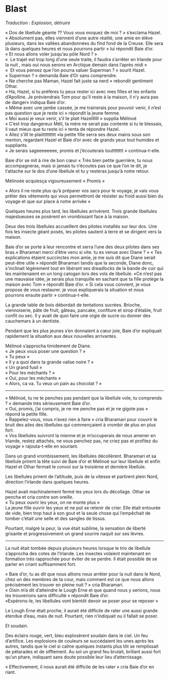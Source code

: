 # Blast 

*Traduction : Explosion, détruire*

« Dos de libellule géante ?? Vous vous moquez de moi ? » s’exclama Hazel.   
« Absolument pas, elles viennent d’une autre réalité, une amie en élève plusieurs, dans les vallées abandonnées du find fond de la Creuse. Elle sera là dans quelques heures et nous pourrons partir » lui répondit Baie d’or.     
« Et nous allons voler jusqu’au pôle Nord ? »    
«  Le trajet est trop long d’une seule traite, il faudra s’arrêter en Irlande pour la nuit , mais oui nous serons en Arctique demain dans l’après midi »    
«  Et vous pensez que l’on pourra saluer Superman ? » sourit Hazel.    
« Superman ? » demanda Baie d’Or sans comprendre.    
« Ne cherche pas Maman, Hazel fait juste sa nerd » rebondit gentiment Othar.    
« Ha, Hazel, si tu préfères tu peux rester ici avec mes filles et les enfants d’Apolline. Je préviendrais Tom pour qu’il reste à la maison, il n’y aura pas de danger» indiqua Baie d’or.    
« Même avec une jambe cassée, je me trainerais pour pouvoir venir, il n’est pas question que je reste ici » répondit la jeune femme.    
« Moi aussi je veux venir, s’il te plait Hazelllllll » supplia Mélinoé    
« C’est trop dangereux Méli, ta mère ne serait pas contente si tu te blessais, il vaut mieux que tu reste ici » tenta de répondre Hazel.   
« Allez s’illl te plaiittttttttt »la petite fille serra ses deux mains sous son menton, regardant Hazel et Baie d’or avec de grands yeux tout humides et suppliants.    
« Je serais sageeeeeeee, promis et j’écouterais toutttttttt » continua-t-elle.    

Baie d’or se mit à rire de bon cœur « Très bien petite guerrière, tu nous accompagneras, mais si jamais tu n’écoutes pas ce que l’on te dit, je t’attache sur le dos d’une libellule et tu y resteras jusqu’à notre retour.   

Mélinoée acquiesça vigoureusement « Promis »  

« Alors il ne reste plus qu’à préparer vos sacs pour le voyage, je vais vous prêter des vêtements qui vous permettront de résister au froid aussi bien du voyage et que sur place à notre arrivée »  

Quelques heures plus tard, les libellules arrivèrent. Trois grande libellules majestueuses se posèrent en vrombissant face à la maison.   

Deux des trois libellules accueillent des pilotes installés sur leur dos. Une fois les insecte géant posés, les pilotes sautent à terre et se dirigent vers la maison. 

Baie d’or se porte à leur rencontre et serra l’une des deux pilotes dans ses bras.« Bharamari merci d’être venu si vite. tu es venue avec Diane ? » 
« Tes explications étaient succinctes mon amie, je me suis dit que Diane serait peut-être utile » répondit Bharamari tandis que la seconde, Diane donc, s’inclinait légèrement tout en libérant ses dreadlocks de la bande de cuir qui les maintenaient en un long catogan lors des vols de libellule. 
«Ce n’est pas une mauvaise idée, je serais plus tranquille en sachant que ta fille protège la maison avec Tom » répondit Baie d’or.
« Si cela vous convient, je vous propose de vous restaurer. je vous expliquerais la situation et nous pourrons ensuite partir » continua-t-elle.    

La grande table de bois débordait de tentations sucrées. Brioche, viennoiserie, pâte de fruit, gâteau, pancake, confiture et sirop d’étable, fruit confit ou sec. Il y avait de quoi faire une orgie de sucre ou donner des cauchemars à un dentiste.   

Pendant que les plus jeunes s’en donnaient à cœur joie, Baie d’or expliquait rapidement la situation aux deux nouvelles arrivantes.    

Mélinoé s’approcha timidement de Diane.    
« Je peux vous poser une question ? »    
« Tu peux »    
« Il y a quoi dans ta grande valise noire ? »   
« Un grand fusil »   
« Pour les méchants ? »   
« Oui, pour les méchants »   
« Alors, ca va. Tu veux un pain au chocolat ? »    


---- ----

« Mélinoé, tu ne te penches pas pendant que la libellule vole, tu comprends ? » demande très sérieusement Baie d’or.    
« Oui, promis, j’ai compris, je ne me penche pas et je ne gigote pas » répond la petite fille.   
« Rappelez-vous, vous n’avez rien à faire » cria Bharamari pour couvrir le bruit des ailes des libellules qui commençaient à vrombir de plus en plus fort.   
« Vos libellules suivront la mienne et je m’occuperais de nous amener en Irlande, restez attachés, ne vous penchez pas, ne criez pas et profitez du voyage » rajouta-t-elle en souriant.    

Dans un grand vrombissement, les libellules décollèrent. Bharamari et sa libellule prirent la tête suivi de Baie d’or et Mélinoé sur leur libellule et enfin Hazel et Othar fermait le convoi sur la troisième et dernière libellule.   

Les libellules prirent de l’altitude, puis de la vitesse et partirent plein Nord, direction l’irlande dans quelques heures.   

Hazel avait machinalement fermé les yeux lors du décollage. Othar se pencha et cria contre son oreille.    
« Tu peux ouvrir les yeux, on ne monte plus »    
La jeune fille ouvrir les yeux et ne put se retenir de crier. Elle était entourée de vide, bien  trop haut à son gout et la seule chose qui l’empêchait de tomber c’était une selle et des sangles de tissus.    

Pourtant, malgré la peur, la vue était sublime, la sensation de liberté grisante et progressivement un grand sourire naquit sur ses lèvres.    

---- -- 

La nuit était tombée depuis plusieurs heures lorsque le trio de libellule s’approcha des cotes de l’Irlande. Les insectes volaient maintenant en formation très rapprochée pour éviter de se perdre. Il était possible de se parler en criant suffisamment fort.    

 « Baie d’or, tu as dit que nous allions nous arrêter pour la nuit dans le Nord, chez un des membres de ta cour, mais comment est ce que nous allons précisément les trouver en pleine nuit ? » cria Bharamari.   
« Oisin m’a dit d’atteindre le Lough Erne et que quand nous y serions, nous les trouverions sans difficulté » répondit Baie d’or.    
«Espérons-le, les libellules vont bientôt devoir se poser pour se reposer »    

Le Lough Erne était proche, il aurait été difficile de rater une aussi grande étendue d’eau, mais de nuit. Pourtant, rien n’indiquait ou il fallait se poser.   

Et soudain.   

Des éclairs rouge, vert, bleu explosèrent soudain dans le ciel. Un feu d’artifice. Les explosions de couleurs se succédaient les unes après les autres, tandis que le ciel si calme quelques instants plus tôt se remplissait de pétarades et de sifflement. Au sol un grand feu brulait, brillant aussi fort qu’un phare,  indiquant sans doute possible leur lieu d’atterrissage.   

« Effectivement, il nous aurait été difficile de les rater » cria Baie d’or en riant. 







